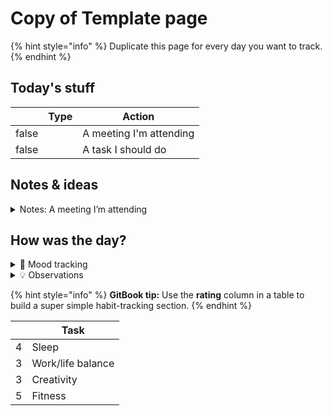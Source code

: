 # Copy of Template page

{% hint style="info" %}
Duplicate this page for every day you want to track.
{% endhint %}

## Today's stuff

<table data-header-hidden><thead><tr><th data-type="checkbox"></th><th data-type="select">Type</th><th>Action</th></tr></thead><tbody><tr><td>false</td><td></td><td>A meeting I'm attending</td></tr><tr><td>false</td><td></td><td>A task I should do</td></tr></tbody></table>

## Notes & ideas

<details>

<summary>Notes: A meeting I’m attending</summary>

Start taking notes…

</details>

## How was the day?

<details>

<summary>🧠 Mood tracking</summary>

Start taking notes…

</details>

<details>

<summary>💡 Observations</summary>

Start taking notes…

</details>

{% hint style="info" %}
**GitBook tip:** Use the **rating** column in a table to build a super simple habit-tracking section.
{% endhint %}

<table data-header-hidden><thead><tr><th data-type="rating" data-max="5"></th><th>Task</th></tr></thead><tbody><tr><td>4</td><td>Sleep</td></tr><tr><td>3</td><td>Work/life balance</td></tr><tr><td>3</td><td>Creativity</td></tr><tr><td>5</td><td>Fitness</td></tr></tbody></table>
